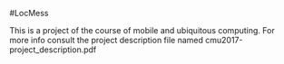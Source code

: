 #LocMess

This is a project of the course of mobile and ubiquitous computing. For more info consult the project description file named cmu2017-project_description.pdf




